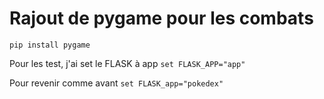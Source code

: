 # Rajout de pygame pour les combats 
```pip install pygame```

Pour les test, j'ai set le FLASK à app 
```set FLASK_APP="app"```

Pour revenir comme avant 
```set FLASK_app="pokedex"```